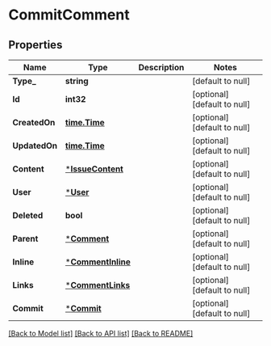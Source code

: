 # CommitComment

## Properties
Name | Type | Description | Notes
------------ | ------------- | ------------- | -------------
**Type_** | **string** |  | [default to null]
**Id** | **int32** |  | [optional] [default to null]
**CreatedOn** | [**time.Time**](time.Time.md) |  | [optional] [default to null]
**UpdatedOn** | [**time.Time**](time.Time.md) |  | [optional] [default to null]
**Content** | [***IssueContent**](issue_content.md) |  | [optional] [default to null]
**User** | [***User**](user.md) |  | [optional] [default to null]
**Deleted** | **bool** |  | [optional] [default to null]
**Parent** | [***Comment**](comment.md) |  | [optional] [default to null]
**Inline** | [***CommentInline**](comment_inline.md) |  | [optional] [default to null]
**Links** | [***CommentLinks**](comment_links.md) |  | [optional] [default to null]
**Commit** | [***Commit**](commit.md) |  | [optional] [default to null]

[[Back to Model list]](../README.md#documentation-for-models) [[Back to API list]](../README.md#documentation-for-api-endpoints) [[Back to README]](../README.md)


